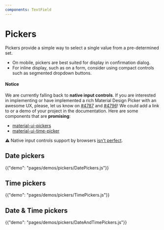 ```yaml
---
components: TextField
---
```


# Pickers

Pickers provide a simple way to select a single value from a pre-determined set.

- On mobile, pickers are best suited for display in confirmation dialog.
- For inline display, such as on a form, consider using compact controls such as segmented dropdown buttons.

#### Notice

We are currently falling back to **native input controls**.
If you are interested in implementing or have implemented a rich Material Design Picker with an awesome UX, please, let us know on [#4787](https://github.com/mui-org/material-ui/issues/4787) and [#4796](https://github.com/mui-org/material-ui/issues/4796)! We could add a link to or a demo of your project in the documentation.
Here are some components that are **promising**:
- [material-ui-pickers](https://github.com/dmtrKovalenko/material-ui-pickers)
- [material-ui-time-picker](https://github.com/TeamWertarbyte/material-ui-time-picker)

⚠️ Native input controls support by browsers [isn't perfect](https://caniuse.com/#feat=input-datetime).

## Date pickers

{{"demo": "pages/demos/pickers/DatePickers.js"}}

## Time pickers

{{"demo": "pages/demos/pickers/TimePickers.js"}}

## Date & Time pickers

{{"demo": "pages/demos/pickers/DateAndTimePickers.js"}}
